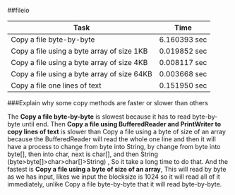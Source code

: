 ##fileio


Task                                        | Time
--------------------------------------------|----------------------
Copy a file byte-by-byte                    | 6.160393 sec
Copy a file using a byte array of size 1KB  | 0.019852 sec
Copy a file using a byte array of size 4KB  | 0.008117 sec
Copy a file using a byte array of size 64KB | 0.003668 sec
Copy a file one lines of text               | 0.151950 sec


###Explain why some copy methods are faster or slower than others


The **Copy a file byte-by-byte** is slowest because it has to read byte-by-byte until end. Then **Copy a file using BufferedReader and PrintWriter to copy lines of text** is slower than Copy a file using a byte of size of an array because the BufferedReader will read the whole one line and then it will have a process to change from byte into String, by change from byte into byte[], then into char, next is char[], and then String (byte>byte[]>char>char[]>String) , So it take a long time to do that. And the fastest is **Copy a file using a byte of size of an array**, This will read by byte as we has input, likes we input the blocksize is 1024 so it will read all of it immediately, unlike Copy a file byte-by-byte that it will read byte-by-byte.

